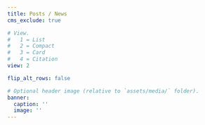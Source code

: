 ```yaml
---
title: Posts / News
cms_exclude: true

# View.
#   1 = List
#   2 = Compact
#   3 = Card
#   4 = Citation
view: 2

flip_alt_rows: false

# Optional header image (relative to `assets/media/` folder).
banner:
  caption: ''
  image: ''
---
```

